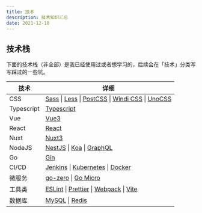 ```yaml
---
title: 技术
description: 技术知识汇总
date: 2021-12-10
---
```


## 技术栈

下面的技术栈（非全部）是我已经使用过或者想学习的，后续会在「技术」分类写写踩过的一些坑。

|  技术  | 详细 |
|  ---- | ---- |
| CSS | [Sass](https://sass-lang.com/) \| [Less](https://lesscss.org/) \| [PostCSS](https://github.com/postcss/postcss) \| [Windi CSS](https://windicss.org/) \| [UnoCSS](https://github.com/antfu/unocss) |
| Typescript | [Typescript](https://www.typescriptlang.org/) |
| Vue | [Vue3](https://v3.cn.vuejs.org/) |
| React | [React](https://zh-hans.reactjs.org/) |
| Nuxt | [Nuxt3](https://v3.nuxtjs.org/) |
| NodeJS | [NestJS](https://docs.nestjs.cn/) \| [Koa](https://github.com/koajs/koa) \| [GraphQL](https://graphql.cn/) |
| Go | [Gin](https://github.com/gin-gonic/gin) |
| CI/CD | [Jenkins](https://www.jenkins.io/zh/) \| [Kubernetes](https://kubernetes.io/) \| [Docker](https://www.docker.com/) |
| 微服务 | [go-zero](https://github.com/zeromicro/go-zero) \| [Go Micro](https://github.com/asim/go-micro) |
| 工具类 | [ESLint](https://eslint.org/) \| [Prettier](https://prettier.io/) \| [Webpack](https://webpack.js.org/) \| [Vite](https://vitejs.dev/) |
| 数据库 | [MySQL](https://www.mysql.com/cn/) \| [Redis](https://redis.io/) |

